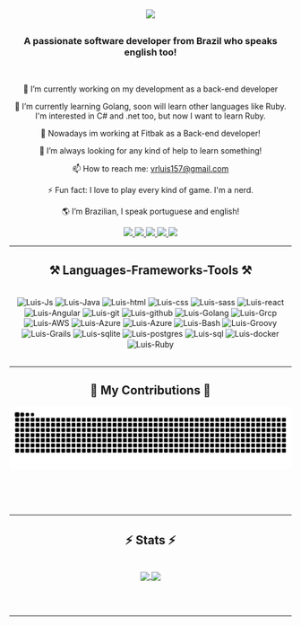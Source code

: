 <h1 align="center">
    <img src="https://readme-typing-svg.herokuapp.com/?font=Righteous&size=35&center=true&vCenter=true&width=500&height=70&duration=4000&lines=Hi+There!+👋;+I'm+Luis+Felipe!;" />
</h1>

<h3 align="center">A passionate software developer from Brazil who speaks english too!</h3>

<br/>

<div align="center">
  
🔭 I’m currently working on my development as a back-end developer  

🌱 I’m currently learning Golang, soon will learn other languages like Ruby. I'm interested in C# and .net too, but now I want to learn Ruby.  

👯 Nowadays im working at Fitbak as a Back-end developer! 

🤔 I’m always looking for any kind of help to learn something!   

📫 How to reach me: vrluis157@gmail.com  

⚡ Fun fact: I love to play every kind of game. I'm a nerd.  

🌎 I’m Brazilian, I speak portuguese and english! 

</div>

<div align = "center"> 
  <a href="https://www.youtube.com/channel/UCPLYp5PjSwY9a3XGPqwVYRQ" target="_blank">
    <img src="https://img.shields.io/badge/YouTube-FF0000?style=for-the-badge&logo=youtube&logoColor=white" target="_blank">
  </a>
  <a href="https://www.instagram.com/vrluisin/" target="_blank">
    <img src="https://img.shields.io/badge/-Instagram-%23E4405F?style=for-the-badge&logo=instagram&logoColor=white" target="_blank">
  </a>
 	<a href="https://www.twitch.tv/lauiskkj" target="_blank">
    <img src="https://img.shields.io/badge/Twitch-9146FF?style=for-the-badge&logo=twitch&logoColor=white" target="_blank">
  </a>
  <a href = "mailto:vrluis157@gmail.com">
    <img src="https://img.shields.io/badge/-Gmail-%23333?style=for-the-badge&logo=gmail&logoColor=white" target="_blank">
  </a>
  <a href="https://www.linkedin.com/in/luis-felipe-ribeiro-vieira-6a545a261/" target="_blank"
    ><img src="https://img.shields.io/badge/-LinkedIn-%230077B5?style=for-the-badge&logo=linkedin&logoColor=white" target="_blank">
  </a>
</div>

<hr/>

<h2 align="center">⚒️ Languages-Frameworks-Tools ⚒️</h2>
<div align="center" style="display: inline_block"><br>
  <img align="center" alt="Luis-Js" height="50" width="50" src="https://cdn.jsdelivr.net/gh/devicons/devicon/icons/javascript/javascript-original.svg">
  <img align="center" alt="Luis-Java" height="50" width="50" src="https://cdn.jsdelivr.net/gh/devicons/devicon/icons/java/java-original.svg">
  <img align="center" alt="Luis-html" height="50" width="50" src="https://cdn.jsdelivr.net/gh/devicons/devicon/icons/html5/html5-original.svg">
  <img align="center" alt="Luis-css" height="50" width="50" src="https://cdn.jsdelivr.net/gh/devicons/devicon/icons/css3/css3-original.svg">
  <img align="center" alt="Luis-sass" height="50" width="50" src="https://cdn.jsdelivr.net/gh/devicons/devicon/icons/sass/sass-original.svg">
  <img align="center" alt="Luis-react" height="50" width="50" src="https://cdn.jsdelivr.net/gh/devicons/devicon/icons/react/react-original.svg">
  <img align="center" alt="Luis-Angular" height="50" width="50" src="https://cdn.jsdelivr.net/gh/devicons/devicon/icons/angularjs/angularjs-original.svg">
  <img align="center" alt="Luis-git" height="50" width="50" src="https://cdn.jsdelivr.net/gh/devicons/devicon/icons/git/git-original.svg">
  <img align="center" alt="Luis-github" height="50" width="50" src="https://cdn.jsdelivr.net/gh/devicons/devicon/icons/github/github-original.svg">
  <img align="center" alt="Luis-Golang" height="50" width="50" src="https://cdn.jsdelivr.net/gh/devicons/devicon@latest/icons/go/go-original.svg">
  <img align="center" alt="Luis-Grcp" height="50" width="50" src="https://cdn.jsdelivr.net/gh/devicons/devicon@latest/icons/grpc/grpc-original.svg">
  <img align="center" alt="Luis-AWS" height="50" width="50" src="https://cdn.jsdelivr.net/gh/devicons/devicon@latest/icons/amazonwebservices/amazonwebservices-original-wordmark.svg">
  <img align="center" alt="Luis-Azure" height="50" width="50" src="https://cdn.jsdelivr.net/gh/devicons/devicon@latest/icons/azure/azure-original.svg">
  <img align="center" alt="Luis-Azure" height="50" width="50" src="https://cdn.jsdelivr.net/gh/devicons/devicon@latest/icons/azuredevops/azuredevops-original.svg">
  <img align="center" alt="Luis-Bash" height="50" width="50" src="https://cdn.jsdelivr.net/gh/devicons/devicon@latest/icons/bash/bash-original.svg">
  <img align="center" alt="Luis-Groovy" height="50" width="50" src="https://cdn.jsdelivr.net/gh/devicons/devicon@latest/icons/groovy/groovy-original.svg">
  <img align="center" alt="Luis-Grails" height="50" width="50" src="https://cdn.jsdelivr.net/gh/devicons/devicon@latest/icons/grails/grails-original.svg">
  <img align="center" alt="Luis-sqlite" height="50" width="50" src="https://cdn.jsdelivr.net/gh/devicons/devicon@latest/icons/sqlite/sqlite-original.svg">
  <img align="center" alt="Luis-postgres" height="50" width="50" src="https://cdn.jsdelivr.net/gh/devicons/devicon@latest/icons/postgresql/postgresql-original.svg">
  <img align="center" alt="Luis-sql" height="50" width="50" src="https://cdn.jsdelivr.net/gh/devicons/devicon@latest/icons/sqldeveloper/sqldeveloper-original.svg">
  <img align="center" alt="Luis-docker" height="50" width="50" src="https://cdn.jsdelivr.net/gh/devicons/devicon@latest/icons/docker/docker-original.svg">
  <img align="center" alt="Luis-Ruby" height="50" width="50" src="https://cdn.jsdelivr.net/gh/devicons/devicon@latest/icons/ruby/ruby-original.svg">
    
</div>

<br/>
<hr/>

<div align="center">
<h2>🐍 My Contributions 🐍</h2>
<picture>
  <source media="(prefers-color-scheme: dark)" srcset="https://raw.githubusercontent.com/Lauiskk/Lauiskk/output/github-contribution-grid-snake-dark.svg">
  <source media="(prefers-color-scheme: light)" srcset="https://raw.githubusercontent.com/Lauiskk/Lauiskk/output/github-contribution-grid-snake.svg">
  <img alt="github contribution grid snake animation" src="https://raw.githubusercontent.com/Lauiskk/Lauiskk/output/github-contribution-grid-snake.svg">
</picture>

  <br/><br/><br/>
</div>

<hr/>

<h2 align="center">⚡ Stats ⚡</h2>

<br>

<div align= "center">
  <a href="https://github.com/Lauiskk">
    <img height=200 align="center" src="https://github-readme-stats.vercel.app/api?username=Lauiskk&theme=tokyonight&show_icons=true&include_all_commits=true&rank_icon=github&count_private_true&bg_color=00000000"/>
  </a>
  <a href="https://github.com/Lauiskk">
    <img height=200 align="center" src="https://github-readme-stats.vercel.app/api/top-langs/?username=Lauiskk&layout=compact&langs_count=20&theme=tokyonight"/>
  </a>
</div>

<br/><br/>

<hr/>
<!--[![Luis GitHub stats](https://github-readme-stats.vercel.app/api?username=Lauiskk&show_icons=true&theme=tokyonight&bg_color=00000000&include_all_commits=true&count_private_true&rank_icon=github")](https://github.com/Lauiskk/github-readme-stats)

[![Top Langs](https://github-readme-stats.vercel.app/api/top-langs/?username=Lauiskk&langs_count=20&layout=compact)](https://github.com/Lauiskk/github-readme-stats)-->



